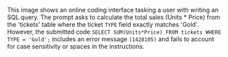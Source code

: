 This image shows an online coding interface tasking a user with writing an SQL query. The prompt asks to calculate the total sales (Units * Price) from the 'tickets' table where the ticket `TYPE` field exactly matches 'Gold'. However, the submitted code `SELECT SUM(Units*Price) FROM tickets WHERE TYPE = 'Gold';` includes an error message `(1428105)` and fails to account for case sensitivity or spaces in the instructions.